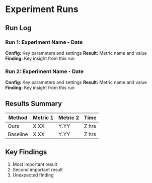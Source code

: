 # Experiment Runs

## Run Log

### Run 1: Experiment Name - Date
**Config:** Key parameters and settings
**Result:** Metric name and value
**Finding:** Key insight from this run

### Run 2: Experiment Name - Date
**Config:** Key parameters and settings
**Result:** Metric name and value
**Finding:** Key insight from this run

## Results Summary
| Method | Metric 1 | Metric 2 | Time |
|--------|----------|----------|------|
| Ours | X.XX | Y.YY | Z hrs |
| Baseline | X.XX | Y.YY | Z hrs |

## Key Findings
1. Most important result
2. Second important result
3. Unexpected finding
